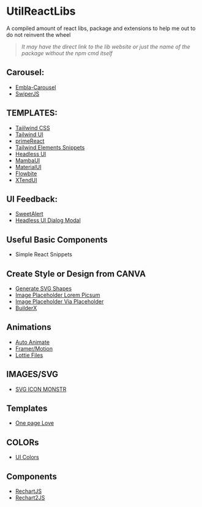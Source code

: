 # **UtilReactLibs**
A compiled amount of react libs, package and extensions to help me out to do not reinvent the wheel
> _It may have the direct link to the lib website or just the name of the package without the npm cmd itself_

## **Carousel:**
 - [Embla-Carousel](https://www.embla-carousel.com/)
 - [SwiperJS](https://swiperjs.com/)

## **TEMPLATES:**
 - [Taiilwind CSS](https://tailwindcss.com/)
 - [Tailwind UI](https://tailwindui.com/)
 - [primeReact](https://primereact.org/)
 - [Tailwind Elements Snippets](https://react-tailwind-snippets.vercel.app/snippets)
 - [Headless UI](https://headlessui.com/)
 - [MambaUI](https://mambaui.com/)
 - [MaterialUI](https://mui.com/material-ui/getting-started/)
 - [Flowbite](https://flowbite.com/)
 - [XTendUI](https://xtendui.com/)

## **UI Feedback:**
 - [SweetAlert](https://sweetalert2.github.io/)
 - [Headless UI Dialog Modal](https://headlessui.com/react/dialog)

## **Useful Basic Components**
 - Simple React Snippets

## **Create Style or Design from CANVA**
 - [Generate SVG Shapes](https://www.softr.io/tools/svg-shape-generator)
 - [Image Placeholder Lorem Picsum](https://picsum.photos/)
 - [Image Placeholder Via Placeholder](https://via.placeholder.com/150)
 - [BuilderX](https://builderx.io/)

## **Animations**
 - [Auto Animate](https://auto-animate.formkit.com/#installation)
 - [Framer/Motion](https://www.framer.com/motion/)
 - [Lottie Files](https://lottiefiles.com/)

## **IMAGES/SVG**
 - [SVG ICON MONSTR](https://iconmonstr.com/)

## **Templates**
 - [One page Love](https://onepagelove.com/)

## **COLORs**
 - [UI Colors](https://uicolors.app/create)

## **Components**
 - [RechartJS](https://recharts.org/en-US/)
 - [Rechart2JS](https://react-chartjs-2.js.org/)
 

